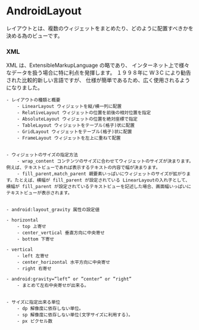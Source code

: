 # AndroidLayout

レイアウトとは、複数のウィジェットをまとめたり、どのように配置すべきかを決める為のビューです。

### XML
XML は、ExtensibleMarkupLanguage の略であり、
インターネット上で様々なデータを扱う場合に特に利点を発揮します。
１９９８年に W３C により勧告された比較的新しい言語ですが、
仕様が簡単であるため、広く使用されるようになりました。


	- レイアウトの種類と概要
		- LinearLayout ウィジェットを縦/横一列に配置
		- RelativeLayout ウィジェットの位置を前後の相対位置を指定
		- AbsoluteLayout ウィジェットの位置を絶対座標で指定
		- TableLayout ウィジェットをテーブル(格子)状に配置
		- GridLayout ウィジェットをテーブル(格子)状に配置
		- FrameLayout ウィジェットを左上に重ねて配置


	- ウィジェットのサイズの指定方法
		- wrap_content コンテンツのサイズに合わせてウィジェットのサイズが決まります。例えば、テキストビューであれば表示するテキストの内容で幅が決まります。
		- fill_parent,match_parent 親要素いっぱいにウィジェットのサイズが拡がります。たとえば、横幅が fill_parent が設定されている LinearLayoutの入れ子として、横幅が fill_parent が設定されているテキストビューを記述した場合、画面幅いっぱいにテキストビューが表示されます。


	- android:layout_gravity 属性の設定値

	- horizontal 
		- top 上寄せ
		- center_vertical 垂直方向に中央寄せ
		- bottom 下寄せ

	- vertical 
		- left 左寄せ
		- center_horizontal 水平方向に中央寄せ
		- right 右寄せ

	- android:gravity=”left” or ”center” or ”right”
		- まとめて左右中央寄せが出来る。


	- サイズに指定出来る単位
		- dp 解像度に依存しない単位。
		- sp 解像度に依存しない単位(文字サイズに利用する)。
		- px ピクセル数
